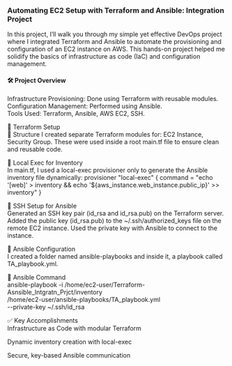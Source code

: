 <h3>Automating EC2 Setup with Terraform and Ansible: Integration Project</h3>
In this project, I’ll walk you through my simple yet effective DevOps project where I integrated Terraform and Ansible to automate the provisioning and configuration of an EC2 instance on AWS. This hands-on project helped me solidify the basics of infrastructure as code (IaC) and configuration management.

<h4>🛠️ Project Overview</h4>
Infrastructure Provisioning: Done using Terraform with reusable modules.</br>
Configuration Management: Performed using Ansible.</br>
Tools Used: Terraform, Ansible, AWS EC2, SSH.</br>


🧱 Terraform Setup </br>
🔹 Structure
I created separate Terraform modules for:
EC2 Instance,
Security Group.
These were used inside a root main.tf file to ensure clean and reusable code.

🔹 Local Exec for Inventory</br>
In main.tf, I used a local-exec provisioner only to generate the Ansible inventory file dynamically:
provisioner "local-exec" {
  command = "echo '[web]' > inventory && echo '${aws_instance.web_instance.public_ip}' >> inventory"
}

🔐 SSH Setup for Ansible</br>
Generated an SSH key pair (id_rsa and id_rsa.pub) on the Terraform server.
Added the public key (id_rsa.pub) to the ~/.ssh/authorized_keys file on the remote EC2 instance.
Used the private key with Ansible to connect to the instance.

🤖 Ansible Configuration</br>
I created a folder named ansible-playbooks and inside it, a playbook called TA_playbook.yml. 

🔹 Ansible Command</br>
ansible-playbook -i /home/ec2-user/Terraform-Asnsible_Intgratn_Prjct/inventory \
/home/ec2-user/ansible-playbooks/TA_playbook.yml \
--private-key ~/.ssh/id_rsa

✅ Key Accomplishments</br>
Infrastructure as Code with modular Terraform

Dynamic inventory creation with local-exec

Secure, key-based Ansible communication




